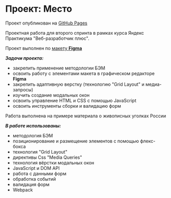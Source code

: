 # Проект: Место

Проект опубликован на [GitHub Pages](https://elana-tollu.github.io/mesto-project/)

Проектная работа для второго спринта в рамках курса Яндекс Практикума "Веб-разработчик плюс".

Проект выполнен по [макету **Figma**](https://www.figma.com/file/2cn9N9jSkmxD84oJik7xL7/JavaScript.-Sprint-4?node-id=0%3A1)

**_Задачи проекта:_**

* закрепить применение методологии БЭМ
* освоить работу с элементами макета в графическом редакторе **Figma**
* закрепить адаптивную верстку (технологию "Grid Layout" и медиа-запросы)
* изучить создание модальных окон
* освоить управление HTML и CSS с помощью JavaScript
* освоить инструменты сборки и валидацию форм

Работа выполнена на примере материала о живописных уголках России

**_В работе использованы:_**

* методология БЭМ
* позиционирование и размещение элементов с помощью флекс-бокса
* технология "Grid Layout"
* директивы Css "Media Queries"
* технология вёрстки модальных окон
* JavaScript и DOM API
* работа с данными форм
* обработка событий
* валидация форм
* Webpack


